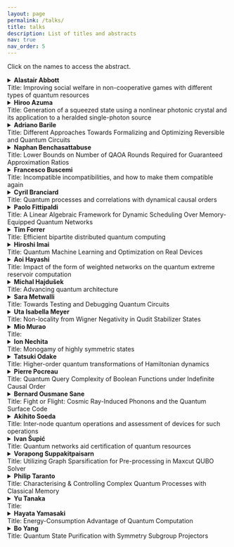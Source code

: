 ```yaml
---
layout: page
permalink: /talks/
title: talks
description: List of titles and abstracts
nav: true
nav_order: 5
---
```


Click on the names to access the abstract.


<details>
<summary><b> Alastair Abbott</b>  <br>Title: Improving social welfare in non-cooperative games with different types of quantum resources</summary>
<br>
Abstract: We investigate what quantum advantages can be obtained in multipartite non-cooperative games by studying how different types of quantum resources can lead to new Nash equilibria and improve social welfare -- a measure of the quality of an equilibrium. Two different quantum settings are analysed: a first, in which players are given direct access to an entangled quantum state, and a second, which we introduce here, in which they are only given classical advice obtained from quantum devices. For a given game G, these two settings give rise to different equilibria characterised by the sets of equilibrium correlations Qcorr(G) and Q(G), respectively. We show that Q(G)⊆Qcorr(G), and by exploiting the self-testing property of some correlations, that the inclusion is strict for some games G. We make use of SDP optimisation techniques to study how these quantum resources can improve social welfare, obtaining upper and lower bounds on the social welfare reachable in each setting. We investigate, for several games, how the social welfare depends on the bias of the game and improve upon a separation that was previously obtained using pseudo-telepathic solutions.<br><br>
arXiv link: <a href="https://arxiv.org/abs/2211.01687">https://arxiv.org/abs/2211.01687</a> 
</details>


<details>
<summary><b> Hiroo Azuma</b>  <br>Title: Generation of a squeezed state using a nonlinear photonic crystal and its application to a heralded single-photon source
 </summary>
<br>
Abstract: We investigate how to generate squeezed light using a nonlinear photonic crystal. Because the photonic crystal reduces the group velocity of the incident light, if it is composed of a material with a second-order nonlinear optical susceptibility \chi^{(2)}, the interaction between the nonlinear material and the light passing through it strengthens and the quantum state of the emitted light is largely squeezed. Thus, we can generate squeezed light with a resonating cavity where the nonlinear photonic crystal is placed. Transforming this squeezed state into entangled light beams with a beam splitter, we discuss the implementation of a heralded single-photon source. 
<br><br>
arXiv link: <a href="https://arxiv.org/abs/2304.11373">https://arxiv.org/abs/2304.11373</a>
</details>


<details>
<summary><b> Adriano Barile</b>  <br>Title: Different Approaches Towards Formalizing and Optimizing Reversible and Quantum Circuits </summary>
<br>
Abstract: The talk will be focused on different approaches of scientific inquiry on some of the issues posed by the theory of the synthesis of Reversible Boolean and Quantum Circuits. The first approach is mostly mathematical, and it concerns what it means to formalize a circuit as a 2-dimensional grammar using the (arguably) cumbersome but (arguably) elegant language of category theory, with the goal of defining a "shortest normal form" for reversible/quantum circuits given a set of rewriting rules. The second approach shows what could happen if we get rid of the logical inner workings of a circuit and want to compress a quantum circuit by approximating it as an operator in a metric space - in particular, the advantages and the shortcomings of methods such as Approximate Quantum Compiling will be presented.
The third and last section will be devoted to introducing some questions that I aim to answer in the period at NII: namely, the classification of ancillae in view of reaching optimal space consumption in Reversible and Quantum circuits, and the search for explicit reversibilization methods.
</details>


<details>
<summary><b> Naphan Benchasattabuse</b>  <br>Title: Lower Bounds on Number of QAOA Rounds Required for Guaranteed Approximation Ratios</summary>
<br>
Abstract: The quantum alternating operator ansatz (QAOA) is a heuristic hybrid quantum-classical algorithm for finding high-quality approximate solutions to combinatorial optimization problems, such as Maximum Satisfiability. While QAOA is well-studied, theoretical results as to its runtime or approximation ratio guarantees are still relatively sparse. In this talk, I will go over our proof frameworks leveraging a connection between quantum annealing times and the angles of QAOA to derive a lower bound on the number of rounds QAOA required to guarantee (constant) approximation ratio. I will discuss results obtained from applying this proof framework on QAOA with Grover-style mixing unitaries, and show that this type of QAOA requires at least a polynomial number of rounds to guarantee any constant approximation ratios for most problems. For the conventional transverse field mixer, our framework gives a trivial lower bound to all bounded occurrence local cost problems and all strictly k-local cost Hamiltonians matching known results that constant approximation ratio is obtainable with constant round QAOA for a few optimization problems from these classes. With a small modification to our framework, our lower bound applies to any QAOA-style search protocol that starts in the ground state of the mixing unitaries and recovers the Grover lower bound for unstructured search.<br><br>
arXiv link: <a href="https://arxiv.org/abs/2308.15442">https://arxiv.org/abs/2308.15442</a> 
</details>

<details>
<summary><b> Francesco Buscemi</b>  <br>Title: Incompatible incompatibilities, and how to make them compatible again </summary>
<br>
Abstract: While there is a generally accepted definition of incompatibility for POVMs, two possible extensions for instruments are found in the literature, sometimes called "classical incompatibility" and "parallel incompatibility", which are logically inequivalent and have been the source of debate and confusion. Here we resolve this tension by introducing a new, operationally motivated notion, "q-incompatibility", which again reduces to the correct definition for POVMs, but is able to accommodate both classical and parallel incompatibilities in a unified resource-theoretic framework. Finally, we consider another notion of instrument incompatibility, which we call "exclusivity", in which the order of the measurements is the crucial ingredient. This is joint work with Kodai Kobayashi, Shintaro Minagawa, Paolo Perinotti, and Alessandro Tosini. <br><br>
arXiv link: <a href="https://arxiv.org/abs/2211.09226">https://arxiv.org/abs/2211.09226</a> 
</details>


<details>
<summary><b> Cyril Branciard</b>  <br>Title: Quantum processes and correlations with dynamical causal orders </summary>
<br>
Abstract: There has been a lot of interest recently in the study of quantum processes that do not just follow a fixed causal structure. E.g. processes with indefinite causal orders, as in the paradigmatic example of the "quantum switch" -- a process in which the order of 2 (or more) operations is coherently controlled by the state of a quantum system, which can be put in a quantum superposition.
Another situation where the causal structure is not fixed a priori is when there is "dynamical causal order": the causal order is established on the fly, as the process evolves. In this talk I propose to explore the kind of situations with dynamical causal order that one may encounter. In particular, in which sense can the causal order be both indefinite and dynamical at the same time?
</details>

<details>
<summary><b> Paolo Fittipaldi</b>  <br>Title: A Linear Algebraic Framework for Dynamic Scheduling Over Memory-Equipped Quantum Networks </summary>
<br>
Abstract: Quantum Internetworking is a recent field that promises numerous interesting applications, many of which require the distribution of entanglement between arbitrary pairs of users. In this context, a scheduling policy (i.e. a set of rules that, given some amount of information about the network’s state, provides the correct set of entanglement swapping operations to perform in order to satisfy user requests) is of paramount importance to simultaneously serve multiple pairs of users over complex network topologies.
In this talk, the problem of scheduling in an arbitrary quantum network is presented in its general topology, multicommodity, loss-aware formulation. We introduce a novel linear algebraic framework that leverages quantum memory and demonstrate how it can be employed to derive a natural class of quadratic scheduling policies for quantum networks. We then illustrate how the framework aids in describing and benchmarking several scheduling policies, with different degrees of localization and information availability. Network performance results such as the average and total user demand are discussed to evaluate the capacity regions of the proposed policies, and to provide example of application of our tools to arbitrary scheduling policies over general quantum networks with topologies of various complexity.
<br><br>
arXiv link: <a href="https://arxiv.org/abs/2307.06009">https://arxiv.org/abs/2307.06009</a> 
</details>

<details>
<summary><b> Tim Forrer </b>  <br>Title: Efficient bipartite distributed quantum computing </summary>
<br>
Abstract: As quantum circuits require ever larger numbers of qubits to perform computations, quantum computers must too possess larger numbers of qubits to match. However scaling the number of qubits in a single quantum computer is a significant challenge. Instead, we propose increasing the number of qubits available for a quantum circuit by combining seperate quantum computers via distributed quantum computing. This is facilitated by the use of entanglement between the two computers, alongside local operations and classical communication. Our proposition is formalised by an algorithm that allows for an efficient, automated distribution of a global circuit between two quantum computers. This algorithm is efficient in two ways - first it aims to minimise the amount of entanglement required to distribute a given circuit, and second it does so in polynomial time. This algorithm can be further extended to the multipartite setting, including a variety of network connections between the quantum computers.
<br><br>
arXiv link: <a href="https://arxiv.org/abs/2307.06009">https://arxiv.org/abs/2307.06009</a> 
</details>

<details>
<summary><b> Hiroshi Imai</b>  <br>Title: Quantum Machine Learning and Optimization on Real Devices </summary>
<br>
Abstract: 
</details>

<details>
<summary><b> Aoi Hayashi</b>  <br>Title: Impact of the form of weighted networks on the quantum extreme reservoir computation </summary>
<br>
Abstract: The recent development of quantum devices raises expectations for utilizing them for practical applications while still noisy. Driven by such expectation, quantum machine learning, considered robust to noise, is gathering much attention, and various models have been proposed.
  Among such models, the quantum extreme reservoir computation (QERC) [A. Sakurai, et al., Phys. Rev. Applied 17, 064044 (2022)] has already shown the capability to achieve a high accuracy rate for classification tasks with the smallest number of qubits among previous works. This model utilizes fixed Hamiltonian dynamics with a trainable classical neural network to solve tasks. As the performance of the model is dependent on the properties of the Hamiltonian dynamics, there is still room to choose and design the dynamics; however, the relation between the properties of the quantum dynamics and the model performance remains unrevealed.
  In this talk (based on [A. Hayashi, et al., Phys. Rev. A 108, 042609 (2023)]), we focus on the relationship between the properties of quantum dynamics and QERC performance to understand how to design quantum dynamics for this quantum machine learning model [2]. To do so, we first introduce a method to characterize unitary matrices as networks. We then apply it to several unitary matrices, including random ones, and observe how their difference is exhibited by the method. Next, we benchmark the QERC performance with those unitary matrices.
  We will then find the relation between the weight distribution of the networks associated with unitary matrices and the performance, especially generalization performance for image classification tasks. Lastly, we will show an example of Hamiltonian dynamics that can achieve a nearly optimal testing accuracy rate and the best generalization performance among our benchmarks.
 <br><br>
arXiv link: <a href="https://arxiv.org/abs/2211.07841">https://arxiv.org/abs/2211.07841</a>
</details>



<details>
<summary><b> Michal Hajdušek</b>  <br>Title: Advancing quantum architecture</summary>
<br>
Abstract: In this short talk, I will give a brief overview of recent results and
ongoing projects at the Advancing Quantum Architecture Group (AQUA) at
Keio University. Topics covered include simulation of quantum networks
and internetworks using our Quantum Internet Simulation Package (QuISP),
quantum internet architecture, noise estimation in quantum networks
beyond tomography, and compilation of fault-tolerant graph states. I
will also highlight AQUA's efforts in quantum education, including our
recent undergraduate textbook Quantum Communications.
</details>

<details>
<summary><b> Sara Metwalli</b>  <br>Title: Towards Testing and Debugging Quantum Circuits </summary>
<br>
Abstract: The forty-year history of quantum computers has taken us through initial curiosity, naive optimism, then dismay at the scale of proposed error-corrected systems, and into today’s excitement over the availability of real, but still small and error-prone, systems.
Algorithms have followed a similar roller coaster, arriving at the point where modest demonstration implementations of algorithms originally defined as abstract equations in theory papers are now common. The challenge on hardware and software is scalability: more qubits and larger, more sophisticated programs. Large-scale work raises the need for a mature software engineering approach, including tools for all life cycle phases. However, to build these tools, we need a better understanding of the behavior of quantum circuits and how we can test and debug them accordingly.
arXiv link: <a href="https://arxiv.org/abs/2205.01899">https://arxiv.org/abs/2205.01899</a>
</details>

<details>
<summary><b> Uta Isabella Meyer</b>  <br>Title: Non-locality from Wigner Negativity in Qudit Stabilizer States </summary>
<br>
Abstract: Contextuality and non-locality serve as crucial tools for
distinguishing quantum from classical systems and have been extensively
studied for qubits.
While some attention has been given to extending these concepts to
higher-dimensional systems, studying them in this context appears to be
more challenging than their two-level counterparts.
In particular, violating Bell inequalities based on Clifford operations
with stabilizer states in qudit systems is futile as they are
efficiently simulatable.
Beyond Clifford operations, Bell inequalities have been proposed whose
classical bound or the extent of quantum violation have been difficult
to quantify.
Furthermore, they resort to operations intrinsic to higher or lower
dimensional systems than those of interest.
We propose a family of Bell inequalities based on a generalization of
the qubit $\pi/8$ gate and the Wigner negativity of
stabilizer states under their adjoint action.
These operators are fully characterized within the finite field of their
prime dimension.
The classical bound is simple to compute and a specified stabilizer
state maximally violates the inequality among all qudit states.
We exemplify these Bell inequalities on qudit graph states and formalize
a mapping that implements local complementation of the underlying
weighted graphs.
Lastly, we present a simple family of Bell inequalities violated by the
singlet state relying on operations innate to higher dimensional systems
than the examined one.
</details>


<details>
<summary> <b>Mio Murao</b> <br> Title:  </summary>
<br>
</details>


<details>
<summary> <b>Ion Nechita</b> <br> Title: Monogamy of highly symmetric states </summary>
<br>
Abstract: We study the question of how highly entangled two particles can be when also entangled in a similar way with other particles on the complete graph Kn for the case of Werner, isotropic and Brauer states. We formalize our question as a semidefinite program and then solve this optimization problem analytically, using tools from representation theory. In particular, we determine the exact maximum values p of the projection to the maximally entangled state and antisymmetric Werner state possible, solving long-standing open problems. This is joint work with Rene Allerstorfer, Matthias Christandl, Dmitry Grinko, Maris Ozols, Denis Rochette, and Philip Verduyn Lunel.<br><br>
arXiv link: <a href="https://arxiv.org/abs/2309.16655">https://arxiv.org/abs/2309.16655</a>
</details>

<details>
<summary><b> Tatsuki Odake</b>  <br>Title: Higher-order quantum transformations of Hamiltonian dynamics </summary>
<br>
Abstract: 
We present a quantum algorithm to achieve higher-order transformations of Hamiltonian dynamics. Namely, the algorithm takes as input a finite number of queries to a black-box seed Hamiltonian dynamics to simulate a desired Hamiltonian. Our algorithm efficiently simulates linear transformations of any seed Hamiltonian with a bounded energy range consisting of a polynomial number of terms in system size, making use of only controlled-Pauli gates and time-correlated randomness. This algorithm is an instance of quantum functional programming, where the desired function is specified as a concatenation of higher-order quantum transformations. By way of example, we demonstrate the simulation of negative time-evolution and perform a Hamiltonian learning task.<br><br>
arXiv link: <a href="https://arxiv.org/abs/2303.09788">https://arxiv.org/abs/2303.09788</a>
</details>

<details>
<summary><b> Pierre Pocreau</b>  <br>Title: Quantum Query Complexity of Boolean Functions under Indefinite Causal Order </summary>
<br>
Abstract: The standard model of quantum circuits assumes operations are applied in a fixed sequential
“causal” order. In recent years, the possibility of relaxing this constraint to obtain causally in-
definite computations has received significant attention. The quantum switch, for example, uses
a quantum system to coherently control the order of operations. Several ad hoc computational
and information-theoretical advantages have been demonstrated, raising questions as to whether
advantages can be obtained in a more unified complexity theoretic framework. In this paper, we
approach this problem by studying the query complexity of Boolean functions under general higher
order quantum computations. To this end, we generalise the framework of query complexity from
quantum circuits to quantum supermaps to compare different models on an equal footing. We show
that the recently introduced class of quantum circuits with quantum control of causal order cannot
lead to any reduction in query complexity, and that any potential advantage arising from causally
indefinite supermaps can be bounded by the polynomial method, as is the case with quantum cir-
cuits. Nevertheless, we find some functions for which the minimum error with which they can be
computed using two queries is strictly lower when exploiting causally indefinite supermaps.
<br><br>
arXiv link: <a href="https://arxiv.org/abs/2307.10285">https://arxiv.org/abs/2307.10285</a>
</details>

<details>
<summary> <b>Bernard Ousmane Sane</b> <br> Title:  Fight or Flight: Cosmic Ray-Induced Phonons and the Quantum Surface Code </summary>
<br>
Abstract: Recent work has identified cosmic ray events as an error source limiting the lifetime of quantum data. These errors are correlated and affect a large number of qubits, leading to the
loss of data across a quantum chip. Previous works attempting to address the problem in hardware or by building distributed systems still have limitations. We approach the problem from
a different perspective, developing a new hybrid hardware-software-based strategy based on the 2-D surface code, assuming the parallel development of a hardware strategy that limits the
phonon propagation radius. We propose to flee the area: move the logical qubits far enough away from the strike’s epicenter to maintain our logical information. Specifically, we: (1) propose
a mapping for moving logical qubits; (2) establish goals for the hardware parameters needed to use our approach; and (3) evaluate the possible choice of the code distance. Our analysis considers two possible cosmic ray events: those far from both “holes” in the surface code and those near or overlapping a hole. We show that the probability that the logical qubit will be destroyed can be reduced from 100% to the range 4% to 15% depending on the time required to move the logical qubit.
<br><br>
arXiv link: <a href="https://arxiv.org/abs/2307.16533">https://arxiv.org/abs/2307.16533</a>
</details>

<details>
<summary> <b>Akihito Soeda</b> <br> Title: Inter-node quantum operations and assessment of devices for such operations </summary>
<br>
Abstract: Global operations between network nodes are crucial to achieve any benefit of quantum computation. We have to design the individual network components appropriately so that they function as a single large quantum system when connected together. How to assess a single device for its expected quantumness when used to form a large network? And how to do so with as little experimental resources as possible? We explore the case of remote CNOT gate utilizing one Bell state and discuss how we can reduce the assessment complexity with respect to full quantum process tomography.
</details>

<details>
<summary> <b>Ivan Šupić</b> <br> Title: Quantum networks aid certification of quantum resources </summary>
<br>
Abstract: In this talk I will explain how quantum network architecture together with self-testing techniques can aid certification of various quantum resources. In particular, I will discuss device-independent protocols for universal entanglement certification, a self-testing result that can be applied to all pure entangled quantum states, and network-device-independent certification of causal nonseparability.
</details>

<details>
<summary> <b>Vorapong Suppakitpaisarn</b> <br> Title: Utilizing Graph Sparsification for Pre-processing in Maxcut QUBO Solver </summary>
<br>
Abstract: We suggest employing graph sparsification as a pre-processing step for maxcut programs using the QUBO solver. Quantum(-inspired) algorithms are recognized for their potential efficiency in handling quadratic unconstrained binary optimization (QUBO). Given that maxcut is an NP-hard problem and can be readily expressed using QUBO, it stands out as an exemplary case to demonstrate the effectiveness of quantum(-inspired) QUBO approaches. Here, the non-zero count in the QUBO matrix corresponds to the graph's edge count. Given that many quantum(-inspired) solvers operate through cloud services, transmitting data for dense graphs can be costly. By introducing the graph sparsification method, we aim to mitigate these communication costs. Experimental results on classical, quantum-inspired, and quantum solvers indicate that this approach substantially reduces communication overheads and yields an objective value close to the optimal solution.
</details>

<details>
<summary> <b> Philip Taranto</b>  <br> Title: Characterising & Controlling Complex Quantum Processes with Classical Memory </summary>
<br>
Abstract: Memory is the fundamental form of temporal complexity: when present but uncontrollable, it manifests as non-Markovian noise; conversely, if controllable, memory can be a powerful resource for information processing. Most prominently, memory can be controlled to reliably prepare states, simulate non-Markovian phenomena, enhance information processing, and control circuit architectures; such primitives are routinely used in classical computers to improve performance. Memory effects arise from/are transmitted via interactions between a system and its environment; as such, they appear ubiquitously across natural and engineered processes and can be either classical or quantum. While quantum correlations in time constitute a promising resource for future technologies, control over quantum memory might be out of reach (beyond laboratory settings) in the near future since it requires delicate experimental setups. From a practical standpoint, manipulating quantum processes with classical memory seems more manageable and promises more near-term applicability: they are more powerful than their memoryless counterparts, yet at the same time can be controlled over significant timeframes without being spoiled by decoherence. However, despite practical and foundational value, the distinction between quantum and classical memory remains unexplored, and consequently so too does the usefulness of classical memory in quantum processes.<br> <br> 

We first analyse various physically motivated candidates regarding a suitable definition for classical memory that lead to remarkably distinct phenomena. In the simplest scenario—the two-time setting—quantum processes with classical memory coincide with convex mixtures of memoryless processes and are thus straightforward to analyse. However, as we demonstrate, this is no longer true in the multi-time setting: here, (classical) memory effects display a more intricate structure. Subsequently, we systematically characterise the hierarchy of multi-time memory effects in quantum mechanics, many levels of which collapse in the two-time setting, making our results genuinely multi-time phenomena. Our analysis highlights that the multi-time scenario permits fundamentally different temporal correlations, even when only classical memory is considered. Since noise in quantum devices—and thus the observed memory effects—will predominantly be classical in the near future, our results provide a framework upon which reliable quantum devices can be built. The concepts explored, and results presented here should have immediate impact on various fields of quantum science, including quantum information theory, optimal control, open quantum systems, and quantum foundations, to name but a few. <br><br>
arXiv link: <a href="https://arxiv.org/abs/2307.11905">https://arxiv.org/abs/2307.11905</a>
</details>

<details>
<summary> <b> Yu Tanaka</b>  <br> Title:  </summary>
<br>
Abstract:</a>
</details>


<details>
<summary> <b> Hayata Yamasaki</b>  <br> Title: Energy-Consumption Advantage of Quantum Computation </summary>
<br>
Abstract: Energy consumption in solving computational problems has been gaining growing attention as a part of the performance measures of computers. Quantum computation is known to offer advantages over classical computation in terms of various computational resources; however, its advantage in energy consumption has been challenging to analyze due to the lack of a theoretical foundation to relate the physical notion of energy and the computer-scientific notion of complexity for quantum computation with finite computational resources. To bridge this gap, we introduce a general framework for studying the energy consumption of quantum and classical computation based on a computational model that has been conventionally used for studying query complexity in computational complexity theory. With this framework, we derive an upper bound for the achievable energy consumption of quantum computation. We also develop techniques for proving a nonzero lower bound of energy consumption of classical computation based on the energy-conservation law and Landauer's principle. With these general bounds, we rigorously prove that quantum computation achieves an exponential energy-consumption advantage over classical computation for solving a specific computational problem, Simon's problem. Furthermore, we clarify how to demonstrate this energy-consumption advantage of quantum computation in an experimental setting. These results provide a fundamental framework and techniques to explore the physical meaning of quantum advantage in the query-complexity setting based on energy consumption, opening an alternative way to study the advantages of quantum computation.
<br><br>
arXiv link: <a href="https://arxiv.org/abs/2305.11212">https://arxiv.org/abs/2305.11212</a>
</details>

<details>
<summary> <b> Bo Yang</b>  <br> Title: Quantum State Purification with Symmetry Subgroup Projectors </summary>
<br>
Abstract: The future quantum ecosystem will be likely to adopt the client-server model, where the client with limited quantum ability delegates its computation to the server with universal quantum computational ability. Under this scenario, the client may prefer to keep the computation blind against the server and verify the correctness of the outcome. For the case where a client has the ability to prepare and send single-qubit to the server, this is answered by [Fitzsimons and Kashefi, 2012], achieving the blind verification of both quantum and classical inputs and outputs, while requiring fault-tolerance on the server side. Recently, to make [Fitzsimons and Kashefi, 2012] robust to harmless noise without fault-tolerance, [Leichtle, Music, Kashefi, and Ollivier, 2021] provides a robust blind verification for classical inputs and outputs by using the classical majority vote. However, the robust verification of quantum outputs without fault-tolerance in this prepare-and-send model is still an open question. To approach this, we first try to design a quantum state purification gadget that is affordable without fault-tolerance. Particularly, in this work, we provide a gadget that distils multiple noisy quantum states into one purified quantum state by projecting them into their symmetry subspace created by the cyclic group. We also analyse the optimal conditions in the number of state inputs and evaluate the performance through the numerical simulation. Our gadget would find a wide application not only in verification protocols but also in general sampling problems under faulty oracles.


</details>
